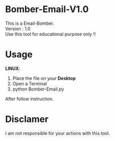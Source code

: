 # Bomber-Email-V1.0

This is a Email-Bomber.  
Version : 1.0  
Use this tool for educational purpose only !!  

# **Usage** 

__LINUX__:    
1. Place the file on your **Desktop**  
2. Open a Terminal  
3. python Bomber-Email.py  

After follow instruction.

# **Disclamer**
I am not responsible for your actions with this tool.

